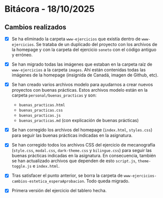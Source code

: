 # Bitácora - 18/10/2025

## Cambios realizados

- [x] Se ha eliminado la carpeta `www-ejercicios` que existía dentro de `www-ejercicios`. Se trataba de un duplicado del proyecto con los archivos de la homepage y con la carpeta del ejercicio `soneto` con el código antiguo y erróneo.
- [x] Se han migrado todas las imágenes que estaban en la carpeta raíz de `www-ejercicios` a la carpeta `images`. Ahí están contenidas todas las imágenes de la homepage (insignida de Canadá, imagen de Github, etc).
- [x] Se han creado varios archivos modelo para ayudarnos a crear nuevos proyectos con buenas prácticas. Estos archivos modelo están en la carpeta `personal/buenas_practicas` y son:
  - `buenas_practicas.html`
  - `buenas_practicas.css`
  - `buenas_practicas.js`
  - `buenas_practicas.md` (con explicación de buenas prácticas) 

- [x] Se han corregido los archivos del homepage (`index.html`, `styles.css`) para seguir las buenas prácticas indicadas en la asignatura.
- [x] Se han corregido todos los archivos CSS del ejercicio de mecanografía (`style.css`, `modal.css`, `dark-theme.css` y `bilingue.css`) para seguir las buenas prácticas indicadas en la asignatura. En consecuencia, también se han actualizado archivos que dependen de esto `script.js`, `theme-toggle.js` e `index.html`. 
- [x] Tras satisfacer el punto anterior, se borra la carpeta de `www-ejercicios-cambios-estetica_esperaAprobacion`. Todo queda migrado.
- [x] Primera versión del ejercicio del tablero hecha. 